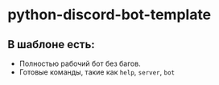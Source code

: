 # python-discord-bot-template
## В шаблоне есть: ##
  + Полностью рабочий бот без багов.
  + Готовые команды, такие как `help`, `server`, `bot`
